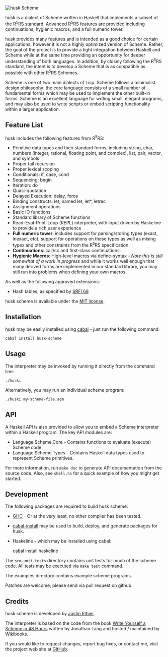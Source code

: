 ![husk Scheme](https://github.com/justinethier/husk-scheme/raw/master/docs/husk-scheme.png)

husk is a dialect of Scheme written in Haskell that implements a subset of the [R<sup>5</sup>RS standard](http://www.schemers.org/Documents/Standards/R5RS/HTML/). Advanced R<sup>5</sup>RS features are provided including continuations, hygienic  macros, and a full numeric tower.

husk provides many features and is intended as a good choice for certain applications, however it is not a highly optimized version of Scheme. Rather, the goal of the project is to provide a tight integration between Haskell and Scheme while at the same time providing an opportunity for deeper understanding of both languages. In addition, by closely following the R<sup>5</sup>RS standard, the intent is to develop a Scheme that is as compatible as possible with other R<sup>5</sup>RS Schemes.

Scheme is one of two main dialects of Lisp. Scheme follows a minimalist design philosophy: the core language consists of a small number of fundamental forms which may be used to implement the other built-in forms. Scheme is an excellent language for writing small, elegant programs, and may also be used to write scripts or embed scripting functionality within a larger application.

Feature List
------------
husk includes the following features from R<sup>5</sup>RS:

- Primitive data types and their standard forms, including string, char, numbers (integer, rational, floating point, and complex), list, pair, vector, and symbols
- Proper tail recursion
- Proper lexical scoping
- Conditionals: if, case, cond
- Sequencing: begin
- Iteration: do
- Quasi-quotation
- Delayed Execution: delay, force
- Binding constructs: let, named let, let*, letrec
- Assignment operations
- Basic IO functions
- Standard library of Scheme functions
- Read-Eval-Print-Loop (REPL) interpreter, with input driven by Haskeline to provide a rich user experience
- <b>Full numeric tower</b>: includes support for parsing/storing types (exact, inexact, etc), support for operations on these types as well as mixing types and other constraints from the R<sup>5</sup>RS specification.
- <b>Continuations</b>: call/cc and first-class continuations.
- <b>Hygienic Macros</b>: High-level macros via define-syntax - *Note this is still somewhat of a work in progress* and while it works well enough that many derived forms are implemented in our standard library, you may still run into problems when defining your own macros.

As well as the following approved extensions:

- Hash tables, as specified by [SRFI 69](http://srfi.schemers.org/srfi-69/srfi-69.html)

husk scheme is available under the [MIT license](http://www.opensource.org/licenses/mit-license.php).

Installation
------------
husk may be easily installed using [cabal](http://www.haskell.org/cabal/) - just run the following command:

    cabal install husk-scheme

Usage
-----

The interpreter may be invoked by running it directly from the command line:

    ./huski

Alternatively, you may run an individual scheme program:

    ./huski my-scheme-file.scm

API
---

A Haskell API is also provided to allow you to embed a Scheme interpreter within a Haskell program. The key API modules are:

- Language.Scheme.Core - Contains functions to evaluate (execute) Scheme code.
- Language.Scheme.Types - Contains Haskell data types used to represent Scheme primitives.

For more information, run `make doc` to generate API documentation from the source code. Also, see `shell.hs` for a quick example of how you might get started.

Development
-----------

The following packages are required to build husk scheme:

- [GHC](http://www.haskell.org/ghc/) - Or at the very least, no other compiler has been tested.
- [cabal-install](http://hackage.haskell.org/trac/hackage/wiki/CabalInstall) may be used to build, deploy, and generate packages for husk.
- Haskeline - which may be installed using cabal:

    cabal install haskeline

The `scm-unit-tests` directory contains unit tests for much of the scheme code. All tests may be executed via `make test` command.

The examples directory contains example scheme programs.

Patches are welcome; please send via pull request on github.

Credits
-------

husk scheme is developed by [Justin Ethier](http://github.com/justinethier).

The interpreter is based on the code from the book [Write Yourself a Scheme in 48 Hours](http://en.wikibooks.org/wiki/Write_Yourself_a_Scheme_in_48_Hours) written by Jonathan Tang and hosted / maintained by Wikibooks.

If you would like to request changes, report bug fixes, or contact me, visit the project web site at [GitHub](http://github.com/justinethier/husk-scheme).

